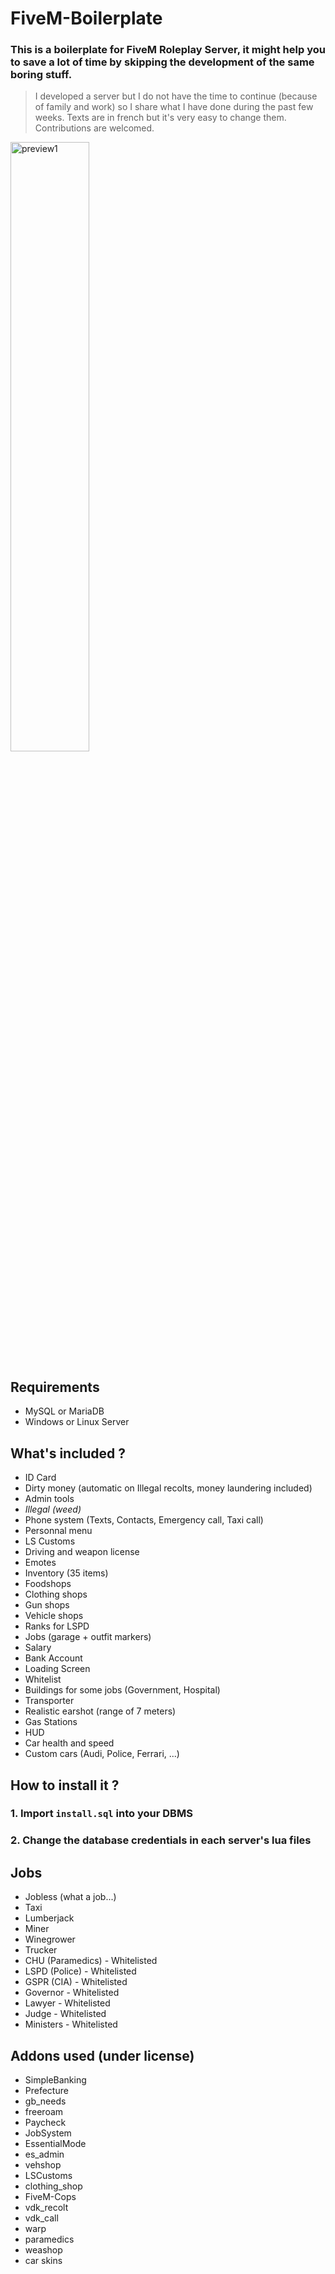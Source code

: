 # FiveM-Boilerplate

### This is a boilerplate for FiveM Roleplay Server, it might help you to save a lot of time by skipping the development of the same boring stuff. 

> I developed a server but I do not have the time to continue (because of family and work) so I share what I have done during the past few weeks. Texts are in french but it's very easy to change them. Contributions are welcomed.

<img src='http://image.noelshack.com/fichiers/2017/23/1496767575-previewgta-1.jpg' style='width: 50%; height:auto' alt='preview1'/>


## Requirements
- MySQL or MariaDB
- Windows or Linux Server

## What's included ?
- ID Card
- Dirty money (automatic on Illegal recolts, money laundering included)
- Admin tools
- _Illegal (weed)_
- Phone system (Texts, Contacts, Emergency call, Taxi call)
- Personnal menu
- LS Customs
- Driving and weapon license
- Emotes
- Inventory (35 items)
- Foodshops
- Clothing shops
- Gun shops
- Vehicle shops
- Ranks for LSPD
- Jobs (garage + outfit markers)
- Salary
- Bank Account
- Loading Screen
- Whitelist
- Buildings for some jobs (Government, Hospital)
- Transporter
- Realistic earshot (range of 7 meters) 
- Gas Stations
- HUD
- Car health and speed
- Custom cars (Audi, Police, Ferrari, ...)


## How to install it ?
### 1. Import `install.sql` into your DBMS 
### 2. Change the database credentials in each server's lua files


## Jobs
- Jobless (what a job...)
- Taxi
- Lumberjack
- Miner
- Winegrower
- Trucker
- CHU (Paramedics) - Whitelisted
- LSPD (Police) - Whitelisted
- GSPR (CIA) - Whitelisted
- Governor - Whitelisted
- Lawyer - Whitelisted
- Judge - Whitelisted
- Ministers - Whitelisted

## Addons used (under license)
 - SimpleBanking
 - Prefecture
 - gb_needs
 - freeroam
 - Paycheck
 - JobSystem
 - EssentialMode
 - es_admin
 - vehshop
 - LSCustoms
 - clothing_shop
 - FiveM-Cops
 - vdk_recolt
 - vdk_call
 - warp
 - paramedics
 - weashop
 - car skins
 
